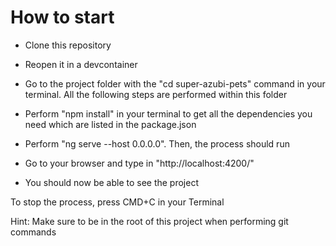 # How to start

- Clone this repository
- Reopen it in a devcontainer
- Go to the project folder with the "cd super-azubi-pets" command in your terminal. All the following steps are performed within this folder


- Perform "npm install" in your terminal to get all the dependencies you need which are listed in the package.json
- Perform "ng serve --host 0.0.0.0". Then, the process should run
- Go to your browser and type in "http://localhost:4200/"
- You should now be able to see the project


To stop the process, press CMD+C in your Terminal

Hint: Make sure to be in the root of this project when performing git commands